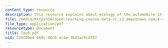 ```yaml
---
content_type: resource
description: This resource explains about ecology of the automobile in this course.
file: /media/https%3A/open-learning-course-data-rc.s3.amazonaws.com/4-406-ecologies-of-construction-spring-2007/256c09ed669cd6cbac4e3643ac9cd397_lec6.pdf
file_type: application/pdf
resourcetype: Document
title: lec6.pdf
uid: 256c09ed-669c-d6cb-ac4e-3643ac9cd397
---
```

